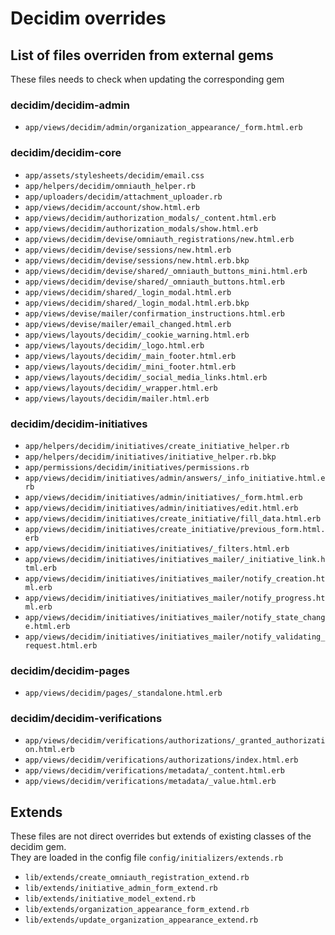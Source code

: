# Decidim overrides

## List of files overriden from external gems

These files needs to check when updating the corresponding gem

### decidim/decidim-admin
* `app/views/decidim/admin/organization_appearance/_form.html.erb`

### decidim/decidim-core
* `app/assets/stylesheets/decidim/email.css`
* `app/helpers/decidim/omniauth_helper.rb`
* `app/uploaders/decidim/attachment_uploader.rb`
* `app/views/decidim/account/show.html.erb`
* `app/views/decidim/authorization_modals/_content.html.erb`
* `app/views/decidim/authorization_modals/show.html.erb`
* `app/views/decidim/devise/omniauth_registrations/new.html.erb`
* `app/views/decidim/devise/sessions/new.html.erb`
* `app/views/decidim/devise/sessions/new.html.erb.bkp`
* `app/views/decidim/devise/shared/_omniauth_buttons_mini.html.erb`
* `app/views/decidim/devise/shared/_omniauth_buttons.html.erb`
* `app/views/decidim/shared/_login_modal.html.erb`
* `app/views/decidim/shared/_login_modal.html.erb.bkp`
* `app/views/devise/mailer/confirmation_instructions.html.erb`
* `app/views/devise/mailer/email_changed.html.erb`
* `app/views/layouts/decidim/_cookie_warning.html.erb`
* `app/views/layouts/decidim/_logo.html.erb`
* `app/views/layouts/decidim/_main_footer.html.erb`
* `app/views/layouts/decidim/_mini_footer.html.erb`
* `app/views/layouts/decidim/_social_media_links.html.erb`
* `app/views/layouts/decidim/_wrapper.html.erb`
* `app/views/layouts/decidim/mailer.html.erb`

### decidim/decidim-initiatives
* `app/helpers/decidim/initiatives/create_initiative_helper.rb`
* `app/helpers/decidim/initiatives/initiative_helper.rb.bkp`
* `app/permissions/decidim/initiatives/permissions.rb`
* `app/views/decidim/initiatives/admin/answers/_info_initiative.html.erb`
* `app/views/decidim/initiatives/admin/initiatives/_form.html.erb`
* `app/views/decidim/initiatives/admin/initiatives/edit.html.erb`
* `app/views/decidim/initiatives/create_initiative/fill_data.html.erb`
* `app/views/decidim/initiatives/create_initiative/previous_form.html.erb`
* `app/views/decidim/initiatives/initiatives/_filters.html.erb`
* `app/views/decidim/initiatives/initiatives_mailer/_initiative_link.html.erb`
* `app/views/decidim/initiatives/initiatives_mailer/notify_creation.html.erb`
* `app/views/decidim/initiatives/initiatives_mailer/notify_progress.html.erb`
* `app/views/decidim/initiatives/initiatives_mailer/notify_state_change.html.erb`
* `app/views/decidim/initiatives/initiatives_mailer/notify_validating_request.html.erb`

### decidim/decidim-pages
* `app/views/decidim/pages/_standalone.html.erb`

### decidim/decidim-verifications
* `app/views/decidim/verifications/authorizations/_granted_authorization.html.erb`
* `app/views/decidim/verifications/authorizations/index.html.erb`
* `app/views/decidim/verifications/metadata/_content.html.erb`
* `app/views/decidim/verifications/metadata/_value.html.erb`

## Extends

These files are not direct overrides but extends of existing classes of the decidim gem.  
They are loaded in the config file `config/initializers/extends.rb`

* `lib/extends/create_omniauth_registration_extend.rb`
* `lib/extends/initiative_admin_form_extend.rb`
* `lib/extends/initiative_model_extend.rb`
* `lib/extends/organization_appearance_form_extend.rb`
* `lib/extends/update_organization_appearance_extend.rb`
